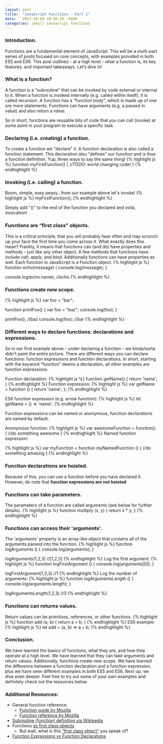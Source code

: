 ```yaml
---
layout: post
title:  "JavaScript Functions - Part 1"
date:   2017-10-09 20:56:29 -0400
categories: jekyll javascript functions
---
```


### **Introduction**.
Functions are a fundamental element of JavaScript. This will be a multi-part series of posts focused on core concepts, with examples provided in both ES5 and ES6. This post outlines - at a high level - what a function is, its key features, and important takeaways. Let’s dive in!

### **What is a function?**
A function is a “subroutine” that can be invoked by code external or internal to it.  When a function is invoked internally (e.g. called within itself), it is called recursion. A function has a "function body", which is made up of one ore more statements. Functions can have arguments (e.g. a passed in value) and also return a value.

So in short, functions are reusable bits of code that you can call (invoke) at some point in your program to execute a specific task.

### **Declaring (i.e. creating) a function.**
To create a function we "declare" it.  A function declaration is also called a function statement. This declaration also "defines" our function and is thus a function definition. Yup, three ways to say the same thing!
{% highlight js %}
function myFirstFunction() {
  //TODO: world changing code!
}
{% endhighlight %}

### **Invoking (i.e. calling) a function.**
Boom, simple, easy peasy...from our example above let's invoke!
{% highlight js %}
myFirstFunction();
{% endhighlight %}

Simply add "()" to the end of the function you declared and voila, invocation!

### **Functions are “first class” objects.**
This is a critical principle, that you will probably hear often and may scrunch up your face the first time you come across it. What exactly does this mean? Frankly, it means that functions can (and do) have properties and methods - just like any other object. A few methods that functions have include _call_, _apply_, and _bind_.  Additionally functions can have properties as well. Each function in JavaScript is a Function object.
{% highlight js %}
function echo(message) {
  console.log(message);
}

console.log(echo.name); //echo
{% endhighlight %}

### **Functions create new scope.**
{% highlight js %}
var foo = "bar";

function printFoo() {
  var foo = "baz";
  console.log(foo);
}

printFoo();       //baz
console.log(foo); //bar
{% endhighlight %}

### **Different ways to declare functions: declarations and expressions.**
So in our first example above - under declaring a function - we kinda/sorta didn't paint the entire picture.  There are different ways you can declare functions: function expressions and function declarations. In short, starting with the keyword “function” deems a declaration, all other examples are function expressions.  

Function declaration:
{% highlight js %}
function getName() {
  return 'name';
}
{% endhighlight %}
Function expression:
{% highlight js %}
var getName = function () {
  return 'name';
};
{% endhighlight %}

ES6 function expression (e.g. arrow function):
{% highlight js %}
let getName = () => 'name';
{% endhighlight %}

Function expressions can be named or anonymous, function declarations are named by default.

Anonymous function:
{% highlight js %}
var awesomeFunction = function() {
  //do something awesome
}
{% endhighlight %}
Named function expression:

{% highlight js %}
var myFunction = function myNamedFunction () {
  //do something amazing
}
{% endhighlight %}

### **Function declarations are hoisted.**  
Because of this, you can use a function before you have declared it.  However, do note that **function expressions are _not_ hoisted**

### **Functions can take parameters.**  
The parameters of a function are called arguments (see below for further details).
{% highlight js %}
function multiply (x, y) {
  return x * y;
}
{% endhighlight %}

### **Functions can access their 'arguments'.**
The 'arguments' property is an array-like object that contains all of the arguments passed into the function.
{% highlight js %}
function logArguments () {
  console.log(arguments);
}

logArguments(1,2,3) //[1,2,3]
{% endhighlight %}
Log the first argument:
{% highlight js %}
function logFirstArgument () {
  console.log(arguments[0]);
}

logFirstArgument(1,2,3) //1
{% endhighlight %}
Log the number of arguments:
{% highlight js %}
function logArgumentsLength () {
  console.log(arguments.length);
}

logArgumentsLength(1,2,3) //3
{% endhighlight %}

### **Functions can returns values.**
Return values can be primitives, references, or other functions.
{% highlight js %}
function add (a, b) {
  return a + b;
}
{% endhighlight %}
ES6 example:
{% highlight js %}
let add = (a, b) => a + b;
{% endhighlight %}

### **Conclusion.**
We have learned the basics of functions, what they are, and how they operate at a high level. We have learned that they can take arguments and return values.  Additionally, functions create new scope.  We have learned the difference between a function declaration and a function expression, plus we have seen different examples in both ES5 and ES6. Next up, we dive even deeper. Feel free to try out some of your own examples and definitely check out the resources below.

### **Additional Resources**:
- General function reference:
  - [Function guide by Mozilla](https://developer.mozilla.org/en-US/docs/Web/JavaScript/Guide/Functions)
  - [Function reference by Mozilla](https://developer.mozilla.org/en-US/docs/Web/JavaScript/Reference/Functions)
- [Subroutine (function) definition via Wikipedia](https://en.wikipedia.org/wiki/Subroutine)
- Functions [as first class objects](https://appendto.com/2016/10/javascript-functions-as-first-class-objects/)
  - But wait, what is this [“first class object”](https://stackoverflow.com/questions/705173/what-is-meant-by-first-class-object) you speak of?
- [Function Expressions vs Function Declarations](https://www.sitepoint.com/function-expressions-vs-declarations/)

